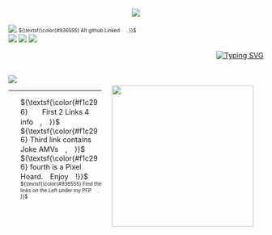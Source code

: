 ### <p align="center"> <img src="https://64.media.tumblr.com/c04cd1ea695b3c6d4e1fc8b8fca3b5cf/ab274d4c3f7be2e7-36/s640x960/65dfe9f654f99271d0a4406c30353e14fbc779e6.pnj"> <br/>


![](https://komarev.com/ghpvc/?username=anqlic&color=f1c296) 
<sub><sup> ${\textsf{\color{#936555} Alt github Linked 　. }}$ </sup></sub>  
<img src="https://64.media.tumblr.com/514d328d6b8dc2c02bf994bdc939dd42/ab274d4c3f7be2e7-e8/s100x200/e2fef38cf9fd1f0b7072f15380d7f7f8f0f4e7ed.pnj"> <img src="https://64.media.tumblr.com/e8375dae1bc84ef1c31be1d969111ba3/ab274d4c3f7be2e7-c6/s100x200/e956ddedcac04597c65f1b14d5a3db00b3f7f2a2.pnj"> <img src="https://64.media.tumblr.com/1db938f4883bd042000837985ef5d6f9/ab274d4c3f7be2e7-8a/s100x200/8a7618e71695951ee07e34017aca6d1c501e9076.pnj">

<p align="right">
  <a href="https://git.io/typing-svg"><img src="https://readme-typing-svg.demolab.com?font=Zen+Kurenaido&weight=500&size=19&duration=2000&pause=1000&color=D48C5A&center=true&vCenter=true&width=435&lines=%E2%80%A6%E3%82%BB%E3%82%A4%EF%BC%81+%E6%B6%88%E3%81%88%E3%82%8B%E3%82%93%E3%81%A0%E3%80%82" alt="Typing SVG" /></a> <br><br>
  
<p align="left">
  <img src=https://spotify-github-profile.kittinanx.com/api/view.svg?uid=sunshinepie0524&cover_image=true&theme=novatorem&show_offline=false&background_color=121212&interchange=false&bar_color=efc59e&bar_color_cover=false))>
  <img src="https://64.media.tumblr.com/3d938f208c7dbc62313660556c9b2137/ab274d4c3f7be2e7-78/s500x750/b46ac5b49a59d2d45f53f6142ebccea2309875e6.gifv" width="280" height="280" width="50%" align="right" style="margin: 20px;">
  <br>
  <hr>
</p>

<p align="left">
  <ul>
    ${\textsf{\color{#f1c296}　　First 2 Links 4 info　,　}}$ <br/>
    ${\textsf{\color{#f1c296} Third link contains Joke AMVs　,　}}$ <br/>
    ${\textsf{\color{#f1c296} fourth is a Pixel Hoard.　Enjoy　!}}$ <br/> </li>
    <sub><sup> ${\textsf{\color{#936555} Find the links on the Left under my PFP 　. }}$ </sup></sub>   
  </ul>
</p>

